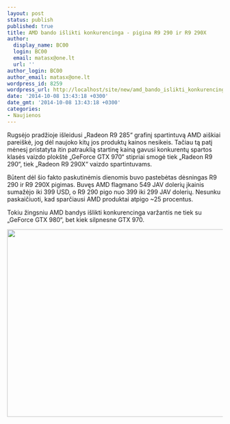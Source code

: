 ```yaml
---
layout: post
status: publish
published: true
title: AMD bando išlikti konkurencinga - pigina R9 290 ir R9 290X
author:
  display_name: BC00
  login: BC00
  email: matasx@one.lt
  url: ''
author_login: BC00
author_email: matasx@one.lt
wordpress_id: 8259
wordpress_url: http://localhost/site/new/amd_bando_islikti_konkurencinga__pigina_r9_290_ir_r9_290x/
date: '2014-10-08 13:43:18 +0300'
date_gmt: '2014-10-08 13:43:18 +0300'
categories:
- Naujienos
---
```

<p>
	Rugsėjo pradžioje i&scaron;leidusi &bdquo;Radeon R9 285&ldquo; grafinį spartintuvą AMD ai&scaron;kiai parei&scaron;kė, jog dėl naujoko kitų jos produktų kainos nesikeis. Tačiau tą patį mėnesį pristatyta itin patrauklią startinę kainą gavusi konkurentų spartos klasės vaizdo plok&scaron;tė &bdquo;GeForce GTX 970&ldquo; stipriai smogė tiek &bdquo;Radeon R9 290&ldquo;, tiek &bdquo;Radeon R9 290X&ldquo; vaizdo spartintuvams.</p>
<p>
	Būtent dėl &scaron;io fakto paskutinėmis dienomis buvo pastebėtas dėsningas R9 290 ir R9 290X pigimas. Buvęs AMD flagmano 549 JAV dolerių įkainis sumažėjo iki 399 USD, o R9 290 pigo nuo 399 iki 299 JAV dolerių. Nesunku paskaičiuoti, kad sparčiausi AMD produktai atpigo ~25 procentus.</p>
<p>
	Tokiu žingsniu AMD bandys i&scaron;likti konkurencinga varžantis ne tiek su &bdquo;GeForce GTX 980&ldquo;, bet kiek silpnesne GTX 970.</p>
<p>
	<img alt="" src="http://technews.lt/userfiles/264o_290x(2).jpg" style="width: 520px; height: 438px;" /></p>
